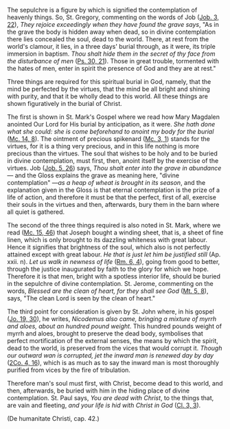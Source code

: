 
The sepulchre is a figure by which is signified the contemplation of heavenly things. So, St. Gregory, commenting on the words of Job ([Job. 3, 22](https://vulgata.online/bible/Job.3?ed=DR2&vfn=DR2.Job.3.22:vs)), _They rejoice exceedingly when they have found the grave says_, "As in the grave the body is hidden away when dead, so in divine contemplation there lies concealed the soul, dead to the world. There, at rest from the world's clamour, it lies, in a three days' burial through, as it were, its triple immersion in baptism. _Thou shalt hide them in the secret of thy face from the disturbance of men_ ([Ps. 30, 21](https://vulgata.online/bible/Ps.30?ed=DR2&vfn=DR2.Ps.30.21:vs)). Those in great trouble, tormented with the hates of men, enter in spirit the presence of God and they are at rest."

Three things are required for this spiritual burial in God, namely, that the mind be perfected by the virtues, that the mind be all bright and shining with purity, and that it be wholly dead to this world. All these things are shown figuratively in the burial of Christ.

The first is shown in St. Mark's Gospel where we read how Mary Magdalen anointed Our Lord for His burial by anticipation, as it were. _She hath done what she could: she is come beforehand to anoint my body for the burial_ ([Mc. 14, 8](https://vulgata.online/bible/Mc.14?ed=DR2&vfn=DR2.Mc.14.8:vs)). The ointment of precious spikenard ([Mc. 3, 1](https://vulgata.online/bible/Mc.3?ed=DR2&vfn=DR2.Mc.3.1:vs)) stands for the virtues, for it is a thing very precious, and in this life nothing is more precious than the virtues. The soul that wishes to be holy and to be buried in divine contemplation, must first, then, anoint itself by the exercise of the virtues. Job ([Job. 5, 26](https://vulgata.online/bible/Job.5?ed=DR2&vfn=DR2.Job.5.26:vs)) says, _Thou shalt enter into the grave in abundance_ — and the Gloss explains the grave as meaning here, "divine contemplation" —_as a heap of wheat is brought in its season_, and the explanation given in the Gloss is that eternal contemplation is the prize of a life of action, and therefore it must be that the perfect, first of all, exercise their souls in the virtues and then, afterwards, bury them in the barn where all quiet is gathered.

The second of the three things required is also noted in St. Mark, where we read ([Mc. 15, 46](https://vulgata.online/bible/Mc.15?ed=DR2&vfn=DR2.Mc.15.46:vs)) that Joseph bought a winding sheet, that is, a sheet of fine linen, which is only brought to its dazzling whiteness with great labour. Hence it signifies that brightness of the soul, which also is not perfectly attained except with great labour. _He that is just let him be justified still_ (Ap. xxii. n). _Let us walk in newness of life_ ([Rm. 6, 4](https://vulgata.online/bible/Rm.6?ed=DR2&vfn=DR2.Rm.6.4:vs)), going from good to better, through the justice inaugurated by faith to the glory for which we hope. Therefore it is that men, bright with a spotless interior life, should be buried in the sepulchre of divine contemplation. St. Jerome, commenting on the words, _Blessed are the clean of heart, for they shall see God_ ([Mt. 5, 8](https://vulgata.online/bible/Mt.5?ed=DR2&vfn=DR2.Mt.5.8:vs)), says, "The clean Lord is seen by the clean of heart."

The third point for consideration is given by St. John where, in his gospel ([Jo. 19, 30](https://vulgata.online/bible/Jo.19?ed=DR2&vfn=DR2.Jo.19.30:vs)), he writes, _Nicodemus also came, bringing a mixture of myrrh and aloes, about an hundred pound weight_. This hundred pounds weight of myrrh and aloes, brought to preserve the dead body, symbolises that perfect mortification of the external senses, the means by which the spirit, dead to the world, is preserved from the vices that would corrupt it. _Though our outward wan is corrupted, jet the inward man is renewed day by day_ ([2Co. 4, 16](https://vulgata.online/bible/2Co.4?ed=DR2&vfn=DR2.2Co.4.16:vs)), which is as much as to say the inward man is most thoroughly purified from vices by the fire of tribulation.

Therefore man's soul must first, with Christ, become dead to this world, and then, afterwards, be buried with him in the hiding place of divine contemplation. St. Paul says, _You are dead with Christ_, to the things that, are vain and fleeting, _and your life is hid with Christ in God_ ([Cl. 3, 3](https://vulgata.online/bible/Cl.3?ed=DR2&vfn=DR2.Cl.3.3:vs)).

(De humanitate Christi, cap. 42.)

